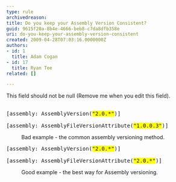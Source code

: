 ```yaml
---
type: rule
archivedreason: 
title: Do you keep your Assembly Version Consistent?
guid: 9615f20a-8b4e-4666-beb8-c7da8dfb358e
uri: do-you-keep-your-assembly-version-consistent
created: 2009-04-28T07:03:16.0000000Z
authors:
- id: 1
  title: Adam Cogan
- id: 17
  title: Ryan Tee
related: []

---
```



This field should not be null (Remove me when you edit this field).
<br><excerpt class='endintro'></excerpt><br>
<dl class="badCode">
<dt><pre>[assembly&#58; AssemblyVersion(<span style="background-color&#58;#ffff00;">&quot;2.0.*&quot;</span>)]<br>
[assembly&#58; AssemblyFileVersionAttribute(<span style="background-color&#58;#ffff00;">&quot;1.0.0.3&quot;</span>)]
</pre>
<dd>Bad example - the common assembly versioning method. </dd></dl>
<dl class="goodCode">
<dt><pre>[assembly&#58; AssemblyVersion(<span style="background-color&#58;#ffff00;">&quot;2.0.*&quot;</span>)]<br>
[assembly&#58; AssemblyFileVersionAttribute(<span style="background-color&#58;#ffff00;">&quot;2.0.*&quot;</span>)]
</pre>
<dd>Good example - the best way for Assembly versioning. </dd></dl>


